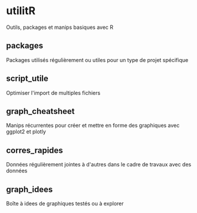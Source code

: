 # utilitR
Outils, packages et manips basiques avec R

## packages 
Packages utilisés régulièrement ou utiles pour un type de projet spécifique 

## script_utile
Optimiser l'import de multiples fichiers

## graph_cheatsheet
Manips récurrentes pour créer et mettre en forme des graphiques avec ggplot2 et plotly

## corres_rapides
Données régulièrement jointes à d'autres dans le cadre de travaux avec des données

## graph_idees
Boîte à idees de graphiques testés ou à explorer  
